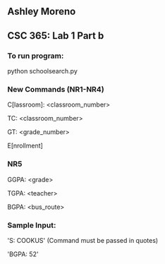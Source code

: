## Ashley Moreno

## CSC 365: Lab 1 Part b

### To run program:

python schoolsearch.py


### New Commands (NR1-NR4)

C[lassroom]: \<classroom_number\>

TC: \<classroom_number\>

GT: \<grade_number\>

E[nrollment]

### NR5

GGPA: \<grade\>

TGPA: \<teacher\>

BGPA: \<bus_route\>

### Sample Input:

'S: COOKUS' (Command must be passed in quotes)

'BGPA: 52'


